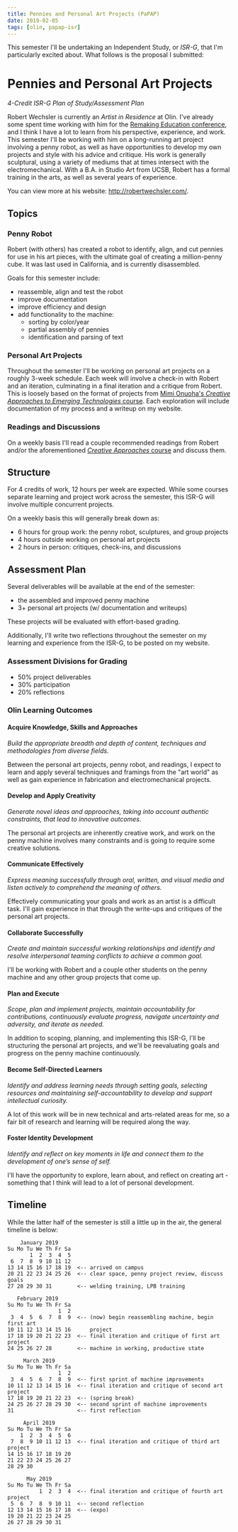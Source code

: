 ```yaml
---
title: Pennies and Personal Art Projects (PaPAP)
date: 2019-02-05
tags: [olin, papap-isr]
---
```


This semester I'll be undertaking an Independent Study, or _ISR-G_, that I'm particularly excited about. What follows is the proposal I submitted:

# Pennies and Personal Art Projects

_4-Credit ISR-G Plan of Study/Assessment Plan_

Robert Wechsler is currently an _Artist in Residence_ at Olin.
I've already some spent time working with him for the [Remaking Education conference](https://remaking.education/), and I think I have a lot to learn from his perspective, experience, and work.
This semester I'll be working with him on a long-running art project involving a penny robot, as well as have opportunities to develop my own projects and style with his advice and critique.
His work is generally sculptural, using a variety of mediums that at times intersect with the electromechanical.
With a B.A. in Studio Art from UCSB, Robert has a formal training in the arts, as well as several years of experience.

You can view more at his website: http://robertwechsler.com/.

## Topics

### Penny Robot

Robert (with others) has created a robot to identify, align, and cut pennies for use in his art pieces, with the ultimate goal of creating a million-penny cube. It was last used in California, and is currently disassembled.

Goals for this semester include:

- reassemble, align and test the robot
- improve documentation
- improve efficiency and design
- add functionality to the machine:
  - sorting by color/year
  - partial assembly of pennies
  - identification and parsing of text

### Personal Art Projects

Throughout the semester I'll be working on personal art projects on a roughly 3-week schedule. Each week will involve a check-in with Robert and an iteration, culminating in a final iteration and a critique from Robert. This is loosely based on the format of projects from [Mimi Onuoha's _Creative Approaches to Emerging Technologies_ course](https://github.com/MimiOnuoha/Creative-Approaches).
Each exploration will include documentation of my process and a writeup on my website.

### Readings and Discussions

On a weekly basis I'll read a couple recommended readings from Robert and/or the aforementioned [_Creative Approaches_ course](https://github.com/MimiOnuoha/Creative-Approaches) and discuss them.

## Structure

For 4 credits of work, 12 hours per week are expected.
While some courses separate learning and project work across the semester, this ISR-G will involve multiple concurrent projects.

On a weekly basis this will generally break down as:

- 6 hours for group work: the penny robot, sculptures, and group projects
- 4 hours outside working on personal art projects
- 2 hours in person: critiques, check-ins, and discussions

## Assessment Plan

Several deliverables will be available at the end of the semester:

- the assembled and improved penny machine
- 3+ personal art projects (w/ documentation and writeups)

These projects will be evaluated with effort-based grading.

Additionally, I'll write two reflections throughout the semester on my learning and experience from the ISR-G, to be posted on my website.

### Assessment Divisions for Grading

- 50% project deliverables
- 30% participation
- 20% reflections

### Olin Learning Outcomes

#### Acquire Knowledge, Skills and Approaches

_Build the appropriate breadth and depth of content, techniques and methodologies from diverse fields._

Between the personal art projects, penny robot, and readings, I expect to learn and apply several techniques and framings from the "art world" as well as gain experience in fabrication and electromechanical projects.

#### Develop and Apply Creativity

_Generate novel ideas and approaches, taking into account authentic constraints, that lead to innovative outcomes._

The personal art projects are inherently creative work, and work on the penny machine involves many constraints and is going to require some creative solutions.

#### Communicate Effectively

_Express meaning successfully through oral, written, and visual media and listen actively to comprehend the meaning of others._

Effectively communicating your goals and work as an artist is a difficult task. I'll gain experience in that through the write-ups and critiques of the personal art projects.

#### Collaborate Successfully

_Create and maintain successful working relationships and identify and resolve interpersonal teaming conflicts to achieve a common goal._

I'll be working with Robert and a couple other students on the penny machine and any other group projects that come up.

#### Plan and Execute

_Scope, plan and implement projects, maintain accountability for contributions, continuously evaluate progress, navigate uncertainty and adversity, and iterate as needed._

In addition to scoping, planning, and implementing this ISR-G, I'll be structuring the personal art projects, and we'll be reevaluating goals and progress on the penny machine continuously.

#### Become Self-Directed Learners

_Identify and address learning needs through setting goals, selecting resources and maintaining self-accountability to develop and support intellectual curiosity._

A lot of this work will be in new technical and arts-related areas for me, so a fair bit of research and learning will be required along the way.

#### Foster Identity Development

_Identify and reflect on key moments in life and connect them to the development of one’s sense of self._

I'll have the opportunity to explore, learn about, and reflect on creating art - something that I think will lead to a lot of personal development.

## Timeline

While the latter half of the semester is still a little up in the air, the general timeline is below:

```
    January 2019      
Su Mo Tu We Th Fr Sa  
       1  2  3  4  5  
 6  7  8  9 10 11 12  
13 14 15 16 17 18 19  <-- arrived on campus
20 21 22 23 24 25 26  <-- clear space, penny project review, discuss goals
27 28 29 30 31        <-- welding training, LPB training
                          
   February 2019      
Su Mo Tu We Th Fr Sa  
                1  2  
 3  4  5  6  7  8  9  <-- (now) begin reassembling machine, begin first art
10 11 12 13 14 15 16      project
17 18 19 20 21 22 23  <-- final iteration and critique of first art project
24 25 26 27 28        <-- machine in working, productive state
                      
     March 2019       
Su Mo Tu We Th Fr Sa  
                1  2  
 3  4  5  6  7  8  9  <-- first sprint of machine improvements
10 11 12 13 14 15 16  <-- final iteration and critique of second art project
17 18 19 20 21 22 23  <-- (spring break)
24 25 26 27 28 29 30  <-- second sprint of machine improvements
31                    <-- first reflection

     April 2019       
Su Mo Tu We Th Fr Sa  
    1  2  3  4  5  6  
 7  8  9 10 11 12 13  <-- final iteration and critique of third art project
14 15 16 17 18 19 20  
21 22 23 24 25 26 27  
28 29 30              
                      
      May 2019        
Su Mo Tu We Th Fr Sa  
          1  2  3  4  <-- final iteration and critique of fourth art project
 5  6  7  8  9 10 11  <-- second reflection
12 13 14 15 16 17 18  <-- (expo)
19 20 21 22 23 24 25  
26 27 28 29 30 31 
```
